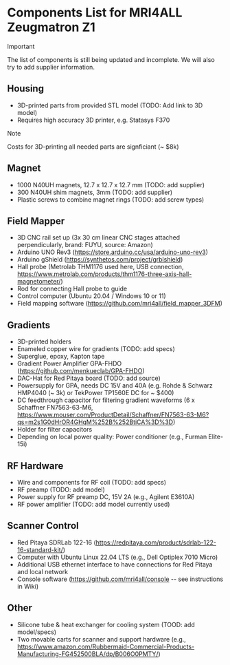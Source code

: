 # Components List for MRI4ALL Zeugmatron Z1

> [!IMPORTANT]
> The list of components is still being updated and incomplete. We will also try to add supplier information.

## Housing

* 3D-printed parts from provided STL model (TODO: Add link to 3D model)
* Requires high accuracy 3D printer, e.g. Statasys F370
  
> [!NOTE]
> Costs for 3D-printing all needed parts are signficiant (~ $8k)

## Magnet

* 1000 N40UH magnets, 12.7 x 12.7 x 12.7 mm (TODO: add supplier)
* 300 N40UH shim magnets, 3mm (TODO: add supplier)
* Plastic screws to combine magnet rings (TODO: add screw types)

## Field Mapper

* 3D CNC rail set up (3x 30 cm linear CNC stages attached perpendicularly, brand: FUYU, source: Amazon)
* Arduino UNO Rev3 (https://store.arduino.cc/usa/arduino-uno-rev3)
* Arduino gShield (https://synthetos.com/project/grblshield)
* Hall probe (Metrolab THM1176 used here, USB connection, https://www.metrolab.com/products/thm1176-three-axis-hall-magnetometer/)
* Rod for connecting Hall probe to guide
* Control computer (Ubuntu 20.04 / Windows 10 or 11)
* Field mapping software (https://github.com/mri4all/field_mapper_3DFM)

## Gradients

* 3D-printed holders
* Enameled copper wire for gradients (TODO: add specs)
* Superglue, epoxy, Kapton tape
* Gradient Power Amplifier GPA-FHDO (https://github.com/menkueclab/GPA-FHDO)
* DAC-Hat for Red Pitaya board (TODO: add source)
* Powersupply for GPA, needs DC 15V and 40A (e.g. Rohde & Schwarz HMP4040 (~ 3k) or TekPower TP1560E DC for ~ $400)
* DC feedthrough capacitor for filtering gradient waveforms (6 x Schaffner FN7563-63-M6, https://www.mouser.com/ProductDetail/Schaffner/FN7563-63-M6?qs=m2s1G0dHrOR4GHqM%252B%252BtiCA%3D%3D)
* Holder for filter capacitors
* Depending on local power quality: Power conditioner (e.g., Furman Elite-15i)
  
## RF Hardware

* Wire and components for RF coil (TODO: add specs)
* RF preamp (TODO: add model)
* Power supply for RF preamp DC, 15V 2A (e.g., Agilent E3610A)
* RF power amplifier (TODO: add model currently used)

## Scanner Control

* Red Pitaya SDRLab 122-16 (https://redpitaya.com/product/sdrlab-122-16-standard-kit/)
* Computer with Ubuntu Linux 22.04 LTS (e.g., Dell Optiplex 7010 Micro)
* Additional USB ethernet interface to have connections for Red Pitaya and local network
* Console software (https://github.com/mri4all/console -- see instructions in Wiki)

## Other

* Silicone tube & heat exchanger for cooling system (TOOD: add model/specs)
* Two movable carts for scanner and support hardware (e.g., https://www.amazon.com/Rubbermaid-Commercial-Products-Manufacturing-FG452500BLA/dp/B006O0PMTY/)



